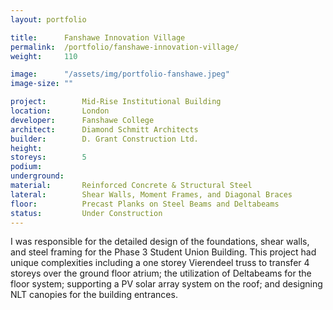 ```yaml
---
layout: portfolio

title:      Fanshawe Innovation Village
permalink:  /portfolio/fanshawe-innovation-village/
weight:     110

image:      "/assets/img/portfolio-fanshawe.jpeg"
image-size: ""

project:        Mid-Rise Institutional Building
location:       London
developer:      Fanshawe College
architect:      Diamond Schmitt Architects
builder:        D. Grant Construction Ltd.
height:         
storeys:        5
podium:         
underground:    
material:       Reinforced Concrete & Structural Steel
lateral:        Shear Walls, Moment Frames, and Diagonal Braces
floor:          Precast Planks on Steel Beams and Deltabeams
status:         Under Construction
---
```


<div id="content">
    <p>I was responsible for the detailed design of the foundations, shear walls, and steel framing for the Phase 3 Student Union Building. This project had unique complexities including a one storey Vierendeel truss to transfer 4 storeys over the ground floor atrium; the utilization of Deltabeams for the floor system; supporting a PV solar array system  on the roof; and designing NLT canopies for the building entrances.</p>
</div>